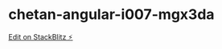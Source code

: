 # chetan-angular-i007-mgx3da

[Edit on StackBlitz ⚡️](https://stackblitz.com/edit/chetan-angular-i007-mgx3da)